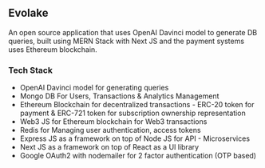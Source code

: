 ## Evolake

An open source application that uses OpenAI Davinci model to generate DB queries, built using MERN Stack with Next JS and the payment systems uses Ethereum blockchain.

### Tech Stack

* OpenAI Davinci model for generating queries
* Mongo DB For Users, Transactions & Analytics Management
* Ethereum Blockchain for decentralized transactions - ERC-20 token for payment & ERC-721 token for subscription ownership representation
* Web3 JS for Ethereum blockchain for Web3 transactions
* Redis for Managing user authentication, access tokens
* Express JS as a framework on top of Node JS for API - Microservices
* Next JS as a framework on top of React as a UI library
* Google OAuth2 with nodemailer for 2 factor authentication (OTP based)